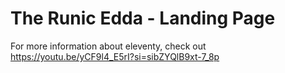 # The Runic Edda - Landing Page

For more information about eleventy, check out https://youtu.be/yCF9l4_E5rI?si=sibZYQlB9xt-7_8p
